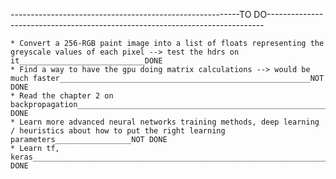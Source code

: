 ---------------------------------------------------------TO DO-----------------------------------------------------------------------------

    * Convert a 256-RGB paint image into a list of floats representing the greyscale values of each pixel --> test the hdrs on it____________________________DONE 
    * Find a way to have the gpu doing matrix calculations --> would be much faster________________________________________________________NOT DONE
    * Read the chapter 2 on backpropagation_____________________________________________________________________________________NOT DONE
    * Learn more advanced neural networks training methods, deep learning / heuristics about how to put the right learning parameters_________________NOT DONE
    * Learn tf, keras________________________________________________________________________________________________________NOT DONE
    
